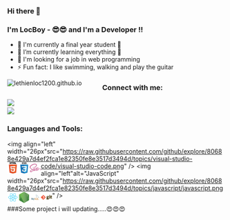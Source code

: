 ### Hi there 👋
### I'm LocBoy - 😎😎 and  I'm a  Developer !!

- 🔭 I'm currently a final year student 🤣
- 🌱 I’m currently learning everything 🤣
- 👯 I'm looking for a job in web programming
- ⚡ Fun fact: I like swimming, walking and play the guitar 
<img align="left" alt="lethienloc1200.github.io" width="220px" src="https://scontent.fdad3-3.fna.fbcdn.net/v/t1.6435-9/128085745_826009727965927_3013310765086759669_n.jpg?_nc_cat=100&ccb=1-5&_nc_sid=09cbfe&_nc_ohc=KotPHDoowcIAX9XQ0RL&_nc_ht=scontent.fdad3-3.fna&oh=7a18fc19b91a513034f8985542fa6248&oe=61C71519" />

### Connect with me:
<a  href="lethienloc1200.github.io"><img src="https://img.icons8.com/external-kmg-design-outline-color-kmg-design/30/000000/external-web-internet-marketing-kmg-design-outline-color-kmg-design-4.png"/><a/>
<br />
<a href="facebook.com/lethienloc1200" > <img align="left" src="https://img.icons8.com/bubbles/50/000000/facebook-new.png"/><a/>
<br /> 
 
### Languages and Tools:  

<img align="left" width="26px"src="https://raw.githubusercontent.com/github/explore/80688e429a7d4ef2fca1e82350fe8e3517d3494d/topics/visual-studio-code/visual-studio-code.png" />
<img align="left" alt="HTML5" width="26px" src="https://raw.githubusercontent.com/github/explore/80688e429a7d4ef2fca1e82350fe8e3517d3494d/topics/html/html.png" />
<img align="left" alt="CSS3" width="26px" src="https://raw.githubusercontent.com/github/explore/80688e429a7d4ef2fca1e82350fe8e3517d3494d/topics/css/css.png" />
<img align="left" alt="Sass" width="26px" src="https://raw.githubusercontent.com/github/explore/80688e429a7d4ef2fca1e82350fe8e3517d3494d/topics/sass/sass.png" />
<img align="left"alt="JavaScript" width="26px"src="https://raw.githubusercontent.com/github/explore/80688e429a7d4ef2fca1e82350fe8e3517d3494d/topics/javascript/javascript.png" />
<img align="left" alt="React" width="26px" src="https://raw.githubusercontent.com/github/explore/80688e429a7d4ef2fca1e82350fe8e3517d3494d/topics/react/react.png" />
<img align="left" alt="Node.js" width="26px" src="https://raw.githubusercontent.com/github/explore/80688e429a7d4ef2fca1e82350fe8e3517d3494d/topics/nodejs/nodejs.png" />
<img align="left" alt="MySQL" width="26px" src="https://raw.githubusercontent.com/github/explore/80688e429a7d4ef2fca1e82350fe8e3517d3494d/topics/mysql/mysql.png" />
<img align="left" alt="Git" width="26px" src="https://raw.githubusercontent.com/github/explore/80688e429a7d4ef2fca1e82350fe8e3517d3494d/topics/git/git.png" />


 ###Some project i will updating.....😍😍😍
<br />

